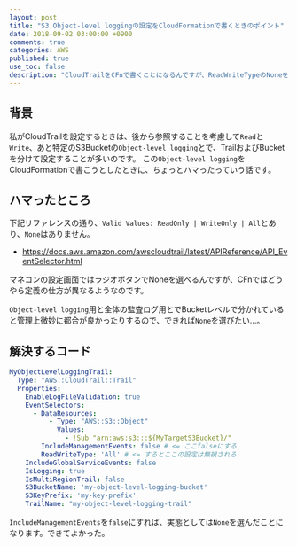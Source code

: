 ```yaml
---
layout: post
title: "S3 Object-level loggingの設定をCloudFormationで書くときのポイント"
date: 2018-09-02 03:00:00 +0900
comments: true
categories: AWS
published: true
use_toc: false
description: "CloudTrailをCFnで書くことになるんですが、ReadWriteTypeのNoneを選びたいところ実はNoneは無いのです。その対処法です。"
---
```



## 背景

私がCloudTrailを設定するときは、後から参照することを考慮して`Read`と`Write`、あと特定のS3Bucketの`Object-level logging`とで、TrailおよびBucketを分けて設定することが多いのです。
この`Object-level logging`をCloudFormationで書こうとしたときに、ちょっとハマったっていう話です。

## ハマったところ

下記リファレンスの通り、`Valid Values: ReadOnly | WriteOnly | All`とあり、`None`はありません。

* https://docs.aws.amazon.com/awscloudtrail/latest/APIReference/API_EventSelector.html

マネコンの設定画面ではラジオボタンでNoneを選べるんですが、CFnではどうやら定義の仕方が異なるようなのです。

`Object-level logging`用と全体の監査ログ用とでBucketレベルで分かれていると管理上微妙に都合が良かったりするので、できれば`None`を選びたい...。

## 解決するコード

```yml
MyObjectLevelLoggingTrail:
  Type: "AWS::CloudTrail::Trail"
  Properties:
    EnableLogFileValidation: true
    EventSelectors:
      - DataResources:
          - Type: "AWS::S3::Object"
            Values:
              - !Sub "arn:aws:s3:::${MyTargetS3Bucket}/"
        IncludeManagementEvents: false # <= ここfalseにする
        ReadWriteType: 'All' # <= するとここの設定は無視される
    IncludeGlobalServiceEvents: false
    IsLogging: true
    IsMultiRegionTrail: false
    S3BucketName: 'my-object-level-logging-bucket'
    S3KeyPrefix: 'my-key-prefix'
    TrailName: "my-object-level-logging-trail"
```

`IncludeManagementEvents`を`false`にすれば、実態としては`None`を選んだことになります。できてよかった。
